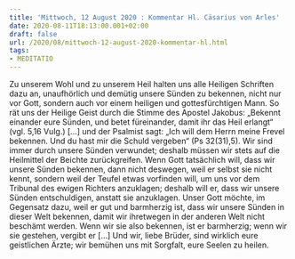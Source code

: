 ```yaml
---
title: 'Mittwoch, 12 August 2020 : Kommentar Hl. Cäsarius von Arles'
date: 2020-08-11T18:13:00.001+02:00
draft: false
url: /2020/08/mittwoch-12-august-2020-kommentar-hl.html
tags: 
- MEDITATIO
---
```


Zu unserem Wohl und zu unserem Heil halten uns alle Heiligen Schriften dazu an, unaufhörlich und demütig unsere Sünden zu bekennen, nicht nur vor Gott, sondern auch vor einem heiligen und gottesfürchtigen Mann. So rät uns der Heilige Geist durch die Stimme des Apostel Jakobus: „Bekennt einander eure Sünden, und betet füreinander, damit ihr das Heil erlangt“ (vgl. 5,16 Vulg.) \[…\] und der Psalmist sagt: „Ich will dem Herrn meine Frevel bekennen. Und du hast mir die Schuld vergeben“ (Ps 32(31),5). Wir sind immer durch unsere Sünden verwundet; deshalb müssen wir stets auf die Heilmittel der Beichte zurückgreifen. Wenn Gott tatsächlich will, dass wir unsere Sünden bekennen, dann nicht deswegen, weil er selbst sie nicht kennt, sondern weil der Teufel etwas vorfinden will, um uns vor dem Tribunal des ewigen Richters anzuklagen; deshalb will er, dass wir unsere Sünden entschuldigen, anstatt sie anzuklagen. Unser Gott möchte, im Gegensatz dazu, weil er gut und barmherzig ist, dass wir unsere Sünden in dieser Welt bekennen, damit wir ihretwegen in der anderen Welt nicht beschämt werden. Wenn wir sie also bekennen, ist er barmherzig; wenn wir sie gestehen, vergibt er \[…\] Und wir, liebe Brüder, sind wirklich eure geistlichen Ärzte; wir bemühen uns mit Sorgfalt, eure Seelen zu heilen.
